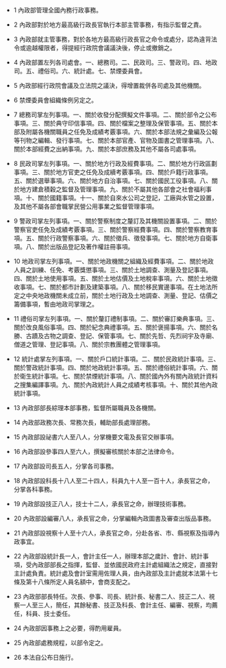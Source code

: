 * 1 內政部管理全國內務行政事務。

* 2 內政部對於地方最高級行政長官執行本部主管事務，有指示監督之責。

* 3 內政部就主管事務，對於各地方最高級行政長官之命令或處分，認為違背法令或逾越權限者，得提經行政院會議議決後，停止或撤銷之。

* 4 內政部置左列各司處會。一、總務司。二、民政司。三、警政司。四、地政司。五、禮俗司。六、統計處。七、禁煙委員會。

* 5 內政部經行政院會議及立法院之議決，得增置裁併各司處及其他機關。

* 6 禁煙委員會組織條例另定之。

* 7 總務司掌左列事項。一、關於收發分配撰擬文件事項。二、關於部令之公布事項。三、關於典守印信事項。四、關於檔案之整理及保管事項。五、關於本部及附屬各機關職員之任免及成績考覈事項。六、關於本部法規之彙編及公報等刊物之編輯、發行事項。七、關於本部官產、官物及圖書之管理事項。八、關於本部經費之出納事項。九、關於本部庶務及其他不屬各司處事項。

* 8 民政司掌左列事項。一、關於地方行政及經費事項。二、關於地方行政區劃事項。三、關於地方官吏之任免及成續考覈事項。四、關於戶籍行政事項。五、關於選舉事項。六、關於地方自治事項。七、關於國民工役事項。八、關於地方建倉積穀之監督及管理事項。九、關於不屬其他各部會之社會福利事項。十、關於國籍事項。十一、關於自來水公司之登記，工廠與水管之設置，及其他不屬各部會職掌民營公用事業之監督管理事項。

* 9 警政司掌左列事項。一、關於警察制度之釐訂及其機關設置事項。二、關於警察官吏任免及成績考覈事項。三、關於警察經費事項。四、關於警察教育事項。五、關於行政警察事項。六、關於徵兵、徵發事項。七、關於地方自衛事項。八、關於出版品登記及著作權註冊事項。

* 10 地政司掌左列事項。一、關於地政機關之組織及經費事項。二、關於地政人員之訓練、任免、考覈獎懲事項。三、關於土地調查、測量及登記事項。四、關於土地使用事項。五、關於土地估價及土地稅率事項。六、關於土地徵收事項。七、關於都市計劃及建築事項。八、關於移民實邊事項。在土地法所定之中央地政機關未成立前，關於土地行政及土地調查、測量、登記、估價之籌備事項，暫由地政司掌理之。

* 11 禮俗司掌左列事項。一、關於釐訂禮制事項。二、關於審訂樂典事項。三、關於改良風俗事項。四、關於紀念典禮事項。五、關於褒揚事項。六、關於名勝、古蹟及古物之調查、登記、保管事項。七、關於先哲、先烈祠宇及寺廟、僧道之管理、登記事項。八、關於宗教團體之管理事項。

* 12 統計處掌左列事項。一、關於戶口統計事項。二、關於民政統計事項。三、關於警政統計事項。四、關於地政統計事項。五、關於禮俗統計事項。六、關於衛生統計事項。七、關於禁煙統計事項。八、關於國內外有關內政統計資料之搜集編譯事項。九、關於內政統計人員之成績考核事項。十、關於其他內政統計事項。

* 13 內政部部長綜理本部事務，監督所屬職員及各機關。

* 14 內政部政務次長、常務次長，輔助部長處理部務。

* 15 內政部設祕書六人至八人，分掌機要文電及長官交辦事項。

* 16 內政部設參事四人至六人，撰擬審核關於本部之法律命令。

* 17 內政部設司長五人，分掌各司事務。

* 18 內政部設科長十八人至二十四人，科員九十人至一百十人，承長官之命，分掌各科事務。

* 19 內政部設技正八人，技士十二人，承長官之命，辦理技術事務。

* 20 內政部設編審八人，承長官之命，分掌編輯內政圖書及審查出版品事務。

* 21 內政部設視察十人至十六人，承長官之命，分赴各省、市、縣視察及指導內政事宜。

* 22 內政部設統計長一人，會計主任一人，辦理本部之歲計、會計、統計事項，受內政部部長之指揮，監督、並依國民政府主計處組織法之規定，直接對主計處負責。統計處及會計室需用佐理人員，由內政部及主計處就本法第十七條及第十八條所定人員名額中，會商支配之。

* 23 內政部部長特任。次長、參事、司長、統計長、秘書二人、技正二人、視察一人至三人，簡任，其餘秘書、技正及科長、會計主任、編審、視察，均薦任，科員、技士委任。

* 24 內政部因事務上之必要，得酌用雇員。

* 25 內政部處務規程，以部令定之。

* 26 本法自公布日施行。

